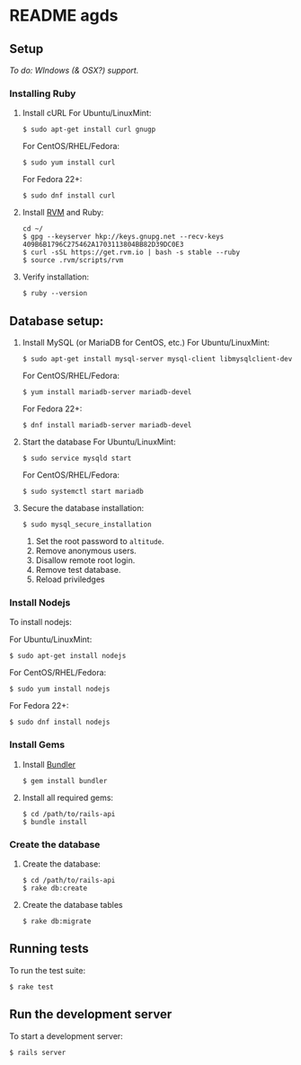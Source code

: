 # README agds

## Setup
*To do: WIndows (& OSX?) support.*

### Installing Ruby
1. Install cURL
	For Ubuntu/LinuxMint:
	```
	$ sudo apt-get install curl gnugp
	```

	For CentOS/RHEL/Fedora:
	```
	$ sudo yum install curl
	```

	For Fedora 22+:
	```
	$ sudo dnf install curl
	```

2. Install [RVM](https://rvm.io/rvm/install) and Ruby:
	```
	cd ~/
	$ gpg --keyserver hkp://keys.gnupg.net --recv-keys 409B6B1796C275462A1703113804BB82D39DC0E3
	$ curl -sSL https://get.rvm.io | bash -s stable --ruby
	$ source .rvm/scripts/rvm
	```

3. Verify installation:
	```
	$ ruby --version
	```

## Database setup:
1. Install MySQL (or MariaDB for CentOS, etc.)
	For Ubuntu/LinuxMint:
	```
	$ sudo apt-get install mysql-server mysql-client libmysqlclient-dev
	```

	For CentOS/RHEL/Fedora:
	```
	$ yum install mariadb-server mariadb-devel
	```

	For Fedora 22+:
	```
	$ dnf install mariadb-server mariadb-devel
	```

2. Start the database
	For Ubuntu/LinuxMint:
	```
	$ sudo service mysqld start
	```

	For CentOS/RHEL/Fedora:
	```
	$ sudo systemctl start mariadb
	```

3. Secure the database installation:
	```
	$ sudo mysql_secure_installation
	```

	1. Set the root password to `altitude`.
	2. Remove anonymous users.
	3. Disallow remote root login.
	4. Remove test database.
	5. Reload priviledges

### Install Nodejs
To install nodejs:

For Ubuntu/LinuxMint:
```
$ sudo apt-get install nodejs
```

For CentOS/RHEL/Fedora:
```
$ sudo yum install nodejs
```

For Fedora 22+:
```
$ sudo dnf install nodejs
```

### Install Gems
1. Install [Bundler](http://bundler.io/)
	```
	$ gem install bundler
	```

2. Install all required gems:
	```
	$ cd /path/to/rails-api
	$ bundle install
	```

### Create the database
1. Create the database:
	```
	$ cd /path/to/rails-api
	$ rake db:create
	```

2. Create the database tables
	```
	$ rake db:migrate
	```

## Running tests
To run the test suite:
```
$ rake test
```

## Run the development server
To start a development server:
```
$ rails server
```
